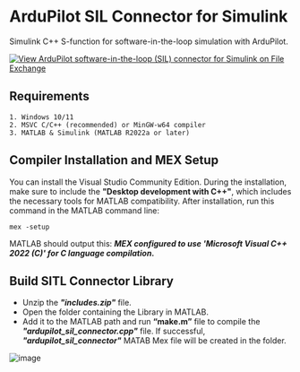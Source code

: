 # ArduPilot SIL Connector for Simulink

Simulink C++ S-function for software-in-the-loop simulation with ArduPilot.

[![View ArduPilot software-in-the-loop (SIL) connector for Simulink on File Exchange](https://www.mathworks.com/matlabcentral/images/matlab-file-exchange.svg)](https://uk.mathworks.com/matlabcentral/fileexchange/114315-ardupilot-software-in-the-loop-sil-connector-for-simulink)

## Requirements ##
    1. Windows 10/11
    2. MSVC C/C++ (recommended) or MinGW-w64 compiler
    3. MATLAB & Simulink (MATLAB R2022a or later)

## Compiler Installation and MEX Setup

You can install the Visual Studio Community Edition. During the installation, make sure to include the **"Desktop development with C++"**, which includes the necessary tools for MATLAB compatibility. After installation, run this command in the MATLAB command line:

```
mex -setup
```

MATLAB should output this: 
**_MEX configured to use 'Microsoft Visual C++ 2022 (C)' for C language compilation_.**

## Build SITL Connector Library

- Unzip the _**"includes.zip"**_ file.
- Open the folder containing the Library in MATLAB.
- Add it to the MATLAB path and run **“make.m”** file to compile the _**"ardupilot_sil_connector.cpp"**_ file. If successful, _**"ardupilot_sil_connector"**_ MATAB Mex file will be created in the folder.

![image](https://github.com/user-attachments/assets/945159b0-6107-40d9-9eb6-daa66234d5a5)
